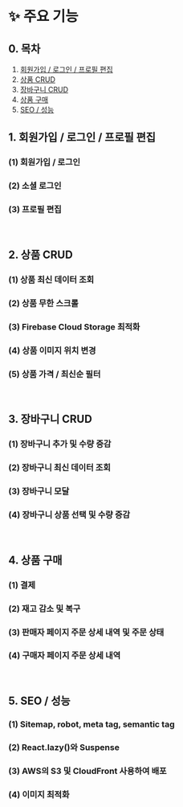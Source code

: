 # ✨ 주요 기능

## 0. 목차

1. [회원가입 / 로그인 / 프로필 편집](#1-회원가입--로그인--프로필-편집)
2. [상품 CRUD](#2-상품-crud)
3. [장바구니 CRUD](#3-장바구니-crud)
4. [상품 구매](#4-상품-구매)
5. [SEO / 성능](#5-seo--성능)

## 1. 회원가입 / 로그인 / 프로필 편집

### (1) 회원가입 / 로그인

### (2) 소셜 로그인

### (3) 프로필 편집

<br>

## 2. 상품 CRUD

### (1) 상품 최신 데이터 조회

### (2) 상품 무한 스크롤

### (3) Firebase Cloud Storage 최적화

### (4) 상품 이미지 위치 변경

### (5) 상품 가격 / 최신순 필터

<br>

## 3. 장바구니 CRUD

### (1) 장바구니 추가 및 수량 증감

### (2) 장바구니 최신 데이터 조회

### (3) 장바구니 모달

### (4) 장바구니 상품 선택 및 수량 증감

<br>

## 4. 상품 구매

### (1) 결제

### (2) 재고 감소 및 복구

### (3) 판매자 페이지 주문 상세 내역 및 주문 상태

### (4) 구매자 페이지 주문 상세 내역

<br>

## 5. SEO / 성능

### (1) Sitemap, robot, meta tag, semantic tag

### (2) React.lazy()와 Suspense

### (3) AWS의 S3 및 CloudFront 사용하여 배포

### (4) 이미지 최적화
